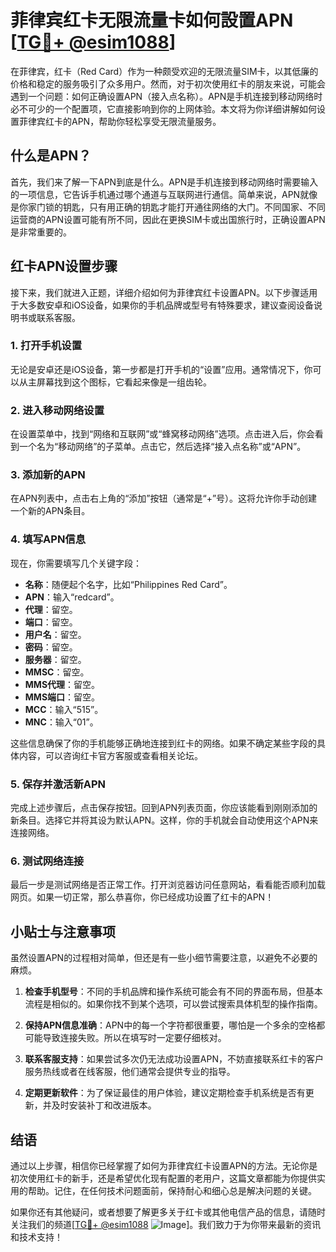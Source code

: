 # 菲律宾红卡无限流量卡如何設置APN [[TG💪+ @esim1088](https://t.me/s/esim1088)]

在菲律宾，红卡（Red Card）作为一种颇受欢迎的无限流量SIM卡，以其低廉的价格和稳定的服务吸引了众多用户。然而，对于初次使用红卡的朋友来说，可能会遇到一个问题：如何正确设置APN（接入点名称）。APN是手机连接到移动网络时必不可少的一个配置项，它直接影响到你的上网体验。本文将为你详细讲解如何设置菲律宾红卡的APN，帮助你轻松享受无限流量服务。

## 什么是APN？

首先，我们来了解一下APN到底是什么。APN是手机连接到移动网络时需要输入的一项信息，它告诉手机通过哪个通道与互联网进行通信。简单来说，APN就像是你家门锁的钥匙，只有用正确的钥匙才能打开通往网络的大门。不同国家、不同运营商的APN设置可能有所不同，因此在更换SIM卡或出国旅行时，正确设置APN是非常重要的。

## 红卡APN设置步骤

接下来，我们就进入正题，详细介绍如何为菲律宾红卡设置APN。以下步骤适用于大多数安卓和iOS设备，如果你的手机品牌或型号有特殊要求，建议查阅设备说明书或联系客服。

### 1. 打开手机设置

无论是安卓还是iOS设备，第一步都是打开手机的“设置”应用。通常情况下，你可以从主屏幕找到这个图标，它看起来像是一组齿轮。

### 2. 进入移动网络设置

在设置菜单中，找到“网络和互联网”或“蜂窝移动网络”选项。点击进入后，你会看到一个名为“移动网络”的子菜单。点击它，然后选择“接入点名称”或“APN”。

### 3. 添加新的APN

在APN列表中，点击右上角的“添加”按钮（通常是“+”号）。这将允许你手动创建一个新的APN条目。

### 4. 填写APN信息

现在，你需要填写几个关键字段：

- **名称**：随便起个名字，比如“Philippines Red Card”。
- **APN**：输入“redcard”。
- **代理**：留空。
- **端口**：留空。
- **用户名**：留空。
- **密码**：留空。
- **服务器**：留空。
- **MMSC**：留空。
- **MMS代理**：留空。
- **MMS端口**：留空。
- **MCC**：输入“515”。
- **MNC**：输入“01”。

这些信息确保了你的手机能够正确地连接到红卡的网络。如果不确定某些字段的具体内容，可以咨询红卡官方客服或查看相关论坛。

### 5. 保存并激活新APN

完成上述步骤后，点击保存按钮。回到APN列表页面，你应该能看到刚刚添加的新条目。选择它并将其设为默认APN。这样，你的手机就会自动使用这个APN来连接网络。

### 6. 测试网络连接

最后一步是测试网络是否正常工作。打开浏览器访问任意网站，看看能否顺利加载网页。如果一切正常，那么恭喜你，你已经成功设置了红卡的APN！

## 小贴士与注意事项

虽然设置APN的过程相对简单，但还是有一些小细节需要注意，以避免不必要的麻烦。

1. **检查手机型号**：不同的手机品牌和操作系统可能会有不同的界面布局，但基本流程是相似的。如果你找不到某个选项，可以尝试搜索具体机型的操作指南。

2. **保持APN信息准确**：APN中的每一个字符都很重要，哪怕是一个多余的空格都可能导致连接失败。所以在填写时一定要仔细核对。

3. **联系客服支持**：如果尝试多次仍无法成功设置APN，不妨直接联系红卡的客户服务热线或者在线客服，他们通常会提供专业的指导。

4. **定期更新软件**：为了保证最佳的用户体验，建议定期检查手机系统是否有更新，并及时安装补丁和改进版本。

## 结语

通过以上步骤，相信你已经掌握了如何为菲律宾红卡设置APN的方法。无论你是初次使用红卡的新手，还是希望优化现有配置的老用户，这篇文章都能为你提供实用的帮助。记住，在任何技术问题面前，保持耐心和细心总是解决问题的关键。

如果你还有其他疑问，或者想要了解更多关于红卡或其他电信产品的信息，请随时关注我们的频道[[TG💪+ @esim1088](https://t.me/s/esim1088) ![Image](https://i.postimg.cc/4NQfJmqS/Snipaste-2025-05-13-00-14-12.png)]。我们致力于为你带来最新的资讯和技术支持！